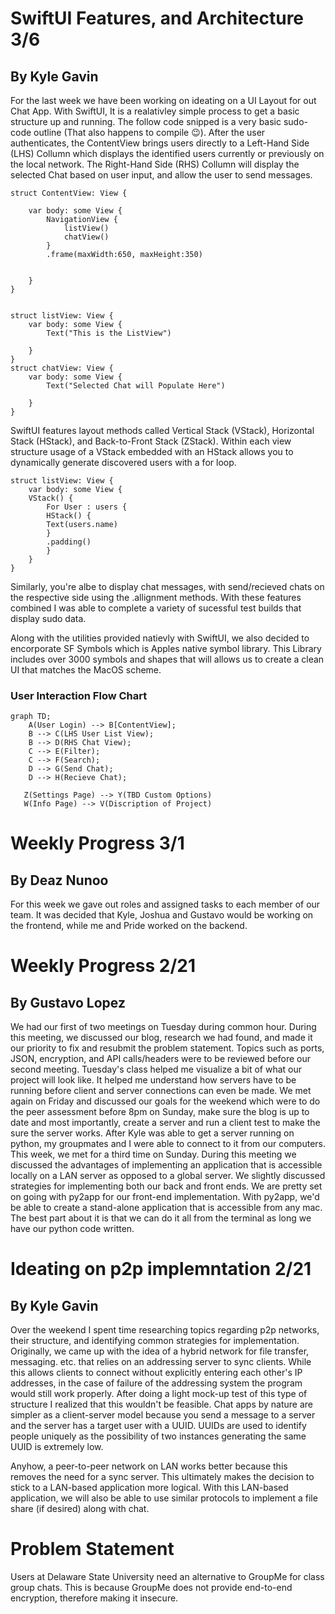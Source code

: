 # SwiftUI Features, and Architecture 3/6
## By Kyle Gavin 

For the last week we have been working on ideating on a UI Layout for out Chat App. With SwiftUI, It is a realativley simple process to get a basic structure up and running. The follow code snipped is a very basic sudo-code outline (That also happens to compile 😉). After the user authenticates, the ContentView brings users directly to a Left-Hand Side (LHS) Collumn which displays the identified users currently or previously on the local network. The Right-Hand Side (RHS) Collumn will display the selected Chat based on user input, and allow the user to send messages. 
```
struct ContentView: View {
    
    var body: some View {
        NavigationView {
            listView()
            chatView()
        }
        .frame(maxWidth:650, maxHeight:350)
    
        
    }
}


struct listView: View {
    var body: some View {
        Text("This is the ListView")
       
    }
}
struct chatView: View {
    var body: some View {
        Text("Selected Chat will Populate Here")
            
    }
}
```
SwiftUI features layout methods called Vertical Stack (VStack), Horizontal Stack (HStack), and Back-to-Front Stack (ZStack). Within each view structure usage of a VStack embedded with an HStack allows you to dynamically generate discovered users with a for loop.
```
struct listView: View {
    var body: some View {
    VStack() {
        For User : users {
        HStack() {
        Text(users.name)
        }
        .padding()
        }    
    }  
}
```
Similarly, you're albe to display chat messages, with send/recieved chats on the respective side using the .allignment methods. With these features combined I was able to complete a variety of sucessful test builds that display sudo data. 

Along with the utilities provided natievly with SwiftUI, we also decided to encorporate SF Symbols which is Apples native symbol library. This Library includes over 3000 symbols and shapes that will allows us to create a clean UI that matches the MacOS scheme. 

### User Interaction Flow Chart

```mermaid
graph TD;
    A(User Login) --> B[ContentView];
    B --> C(LHS User List View);
    B --> D(RHS Chat View);
    C --> E(Filter);
    C --> F(Search);
    D --> G(Send Chat);
    D --> H(Recieve Chat);
   
   Z(Settings Page) --> Y(TBD Custom Options)
   W(Info Page) --> V(Discription of Project)
```

# Weekly Progress 3/1
## By Deaz Nunoo
For this week we gave out roles and assigned tasks to each member of our team. It was decided that Kyle, Joshua and Gustavo would be working on the frontend, while me and Pride worked on the backend.

# Weekly Progress 2/21
## By Gustavo Lopez
We had our first of two meetings on Tuesday during common hour. During this meeting, we discussed our blog, research we had found, and made it our priority to fix and resubmit the problem statement. Topics such as ports, JSON, encryption, and API calls/headers were to be reviewed before our second meeting. Tuesday's class helped me visualize a bit of what our project will look like. It helped me understand how servers have to be running before client and server connections can even be made. We met again on Friday and discussed our goals for the weekend which were to do the peer assessment before 8pm on Sunday, make sure the blog is up to date and most importantly, create a server and run a client test to make the sure the server works. After Kyle was able to get a server running on python, my groupmates and I were able to connect to it from our computers. This week, we met for a third time on Sunday. During this meeting we discussed the advantages of implementing an application that is accessible locally on a LAN server as opposed to a global server. We slightly discussed strategies for implementing both our back and front ends. We are pretty set on going with py2app for our front-end implementation. With py2app, we'd be able to create a stand-alone application that is accessible from any mac. The best part about it is that we can do it all from the terminal as long we have our python code written.

# Ideating on p2p implemntation 2/21
## By Kyle Gavin 
Over the weekend I spent time researching topics regarding p2p networks, their structure, and identifying common strategies for implementation. Originally, we came up with the idea of a hybrid network for file transfer, messaging. etc. that relies on an addressing server to sync clients. While this allows clients to connect without explicitly entering each other's IP addresses, in the case of failure of the addressing system the program would still work properly. After doing a light mock-up test of this type of structure I realized that this wouldn't be feasible. Chat apps by nature are simpler as a client-server model because you send a message to a server and the server has a target user with a UUID. UUIDs are used to identify people uniquely as the possibility of two instances generating the same UUID is extremely low. 

Anyhow, a peer-to-peer network on LAN works better because this removes the need for a sync server. This ultimately makes the decision to stick to a LAN-based application more logical. With this LAN-based application, we will also be able to use similar protocols to implement a file share (if desired) along with chat.

# Problem Statement 
Users at Delaware State University need an alternative to GroupMe for class group chats. This is because GroupMe does not provide end-to-end encryption, therefore making it insecure.



